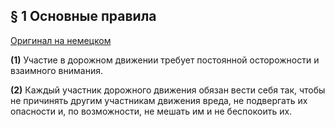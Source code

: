 ## § 1 Основные правила

[Оригинал на немецком](http://www.gesetze-im-internet.de/stvo_2013/__1.html)

**(1)** Участие в дорожном движении требует постоянной осторожности и взаимного внимания.

**(2)** Каждый участник дорожного движения обязан вести себя так, чтобы не причинять другим участникам движения вреда, не подвергать их опасности и, по возможности, не мешать им и не беспокоить их.